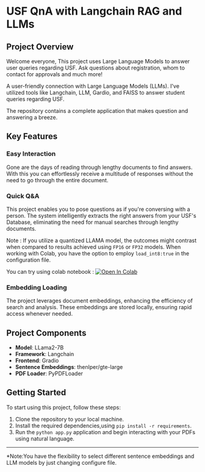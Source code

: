 # USF QnA with Langchain RAG and LLMs
## Project Overview
Welcome everyone, This project uses Large Language Models to answer user queries regarding USF. Ask questions about registration, whom to contact for approvals and much more!

A user-friendly connection with Large Language Models (LLMs). I've utilized tools like Langchain, LLM, Gardio, and FAISS to answer student queries regarding USF.


The repository contains a complete application that makes question and answering a breeze.



## Key Features

### Easy Interaction

Gone are the days of reading through lengthy documents to find answers. With this you can effortlessly receive a multitude of responses without the need to go through the entire document.

### Quick Q&A

This project enables you to pose questions as if you're conversing with a person. The system intelligently extracts the right answers from your USF's Database, eliminating the need for manual searches through lengthy documents.

Note : If you utilize a quantized LLAMA model, the outcomes might contrast when compared to results achieved using `FP16` or `FP32` models. When working with Colab, you have the option to employ `load_int8:true` in the configuration file.

You can try using colab notebook : <a target="_blank" href="https://colab.research.google.com/drive/1KT1McE-o0DPxw_4VYKgvYEGQBInkMtuQ?usp=sharing">
  <img src="https://colab.research.google.com/assets/colab-badge.svg" alt="Open In Colab"/>
</a>


### Embedding Loading

The project leverages document embeddings, enhancing the efficiency of search and analysis. These embeddings are stored locally, ensuring rapid access whenever needed.


## Project Components

- **Model**: LLama2-7B
- **Framework**: Langchain
- **Frontend**: Gradio
- **Sentence Embeddings**: thenlper/gte-large
- **PDF Loader**: PyPDFLoader


## Getting Started

To start using this project, follow these steps:

1. Clone the repository to your local machine.
2. Install the required dependencies,using  ```pip install -r requirements```.
3. Run the ```python app.py``` application and begin interacting with your PDFs using natural language.

---

*Note:You have the flexibility to select different sentence embeddings and LLM models by just changing configure file.
